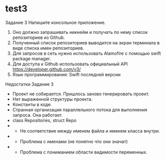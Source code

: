 # test3

Задание 3
Напишите консольное приложение.
1. Оно должно запрашивать никнейм и получать по нему список репозиториев из Github.
2. Полученный список репозиториев выводится на экран терминала в виде списка имен
репозиториев.
3. Для запросов в сеть нужно использовать Alamofire с помощью ​swift package manager.​
4. Для доступа к Github использовать официальный API ​https://developer.github.com/v3/
5. Язык программирования: Swift последней версии

Недостатки Задание 3
- Проект не собирается. Пришлось заново генерировать проект.
- Нет выраженной структуры проекта.
- Константы в коде.
- Странная организация параллельного потока для выполнения запроса. Она работает.
- class Repositories, struct Repo
- - Не соответствие между именем файла и именем класса внутри.
- - Проблема с именами (не понятно что они значат)
- - Проблема с пониманием области видимости переменных.
